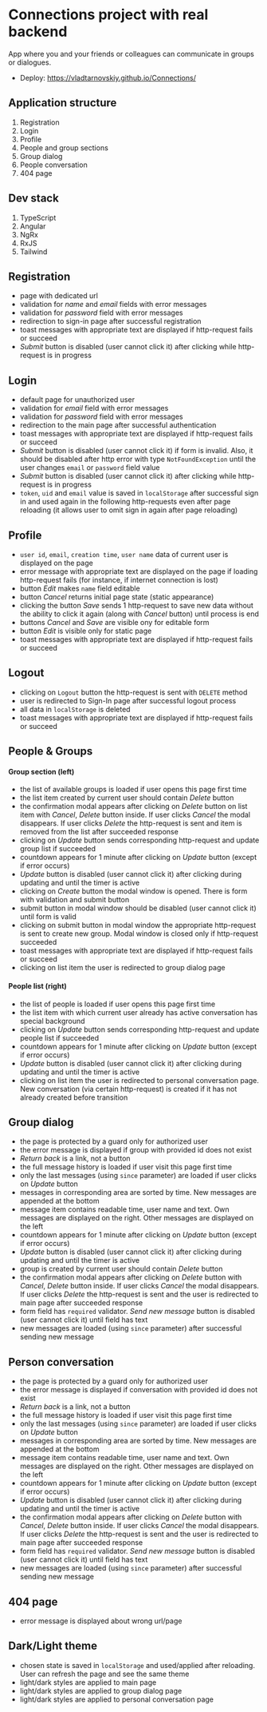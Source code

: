 # Connections project with real backend

App where you and your friends or colleagues can communicate in groups or dialogues.

- Deploy: https://vladtarnovskiy.github.io/Connections/

## Application structure

1. Registration
2. Login
3. Profile
4. People and group sections
5. Group dialog
6. People conversation
7. 404 page

## Dev stack

1. TypeScript
2. Angular
3. NgRx
4. RxJS
5. Tailwind

## Registration

- page with dedicated url
- validation for _name_ and _email_ fields with error messages
- validation for _password_ field with error messages
- redirection to sign-in page after successful registration
- toast messages with appropriate text are displayed if http-request fails or
  succeed
- _Submit_ button is disabled (user cannot click it) after clicking while http-request is in
  progress

## Login

- default page for unauthorized user
- validation for _email_ field with error messages
- validation for _password_ field with error messages
- redirection to the main page after successful authentication
- toast messages with appropriate text are displayed if http-request fails or
  succeed
- _Submit_ button is disabled (user cannot click it) if form is invalid. Also, it should be disabled
  after http error with type `NotFoundException` until the user changes `email` or `password` field
  value
- _Submit_ button is disabled (user cannot click it) after clicking while http-request is in
  progress
- `token`, `uid` and `email` value is saved in `localStorage` after successful sign in and used
  again in the following http-requests even after page reloading (it allows user to omit
  sign in again after page reloading)

## Profile

- `user id`, `email`, `creation time`, `user name` data of current user is displayed
  on the page
- error message with appropriate text are displayed on the page if loading http-request fails
  (for instance, if internet connection is lost)
- button _Edit_ makes `name` field editable
- button _Cancel_ returns initial page state (static appearance)
- clicking the button _Save_ sends 1 http-request to save new data without the ability to click it
  again (along with _Cancel_ button) until process is end
- buttons _Cancel_ and _Save_ are visible ony for editable form
- button _Edit_ is visible only for static page
- toast messages with appropriate text are displayed if http-request fails or
  succeed

## Logout

- clicking on `Logout` button the http-request is sent
  with `DELETE` method
- user is redirected to Sign-In page after successful logout process
- all data in `localStorage` is deleted
- toast messages with appropriate text are displayed if http-request fails or
  succeed

## People & Groups

#### Group section (left)

- the list of available groups is loaded if user opens this page first time
- the list item created by current user should contain _Delete_ button
- the confirmation modal appears after clicking on _Delete_ button on list item with _Cancel_,
  _Delete_ button inside. If user clicks _Cancel_ the modal disappears. If user clicks _Delete_ the
  http-request is sent and item is removed from the list after succeeded response
- clicking on _Update_ button sends corresponding http-request and update group
  list if succeeded
- countdown appears for 1 minute after clicking on _Update_ button
  (except if error occurs)
- _Update_ button is disabled (user cannot click it) after clicking during updating and until the
  timer is active
- clicking on _Create_ button the modal window is opened. There is form with validation and
  submit button
- submit button in modal window should be disabled (user cannot click it) until form
  is valid
- clicking on submit button in modal window the appropriate http-request is sent to create new
  group. Modal window is closed only if http-request succeeded
- toast messages with appropriate text are displayed if http-request fails or
  succeed
- clicking on list item the user is redirected to group dialog page

#### People list (right)

- the list of people is loaded if user opens this page first time
- the list item with which current user already has active conversation has
  special background
- clicking on _Update_ button sends corresponding http-request and update people list
  if succeeded
- countdown appears for 1 minute after clicking on _Update_ button
  (except if error occurs)
- _Update_ button is disabled (user cannot click it) after clicking during updating and until the
  timer is active
- clicking on list item the user is redirected to personal conversation page. New conversation (via
  certain http-request) is created if it has not already created before transition

## Group dialog

- the page is protected by a guard only for authorized user
- the error message is displayed if group with provided id does not exist
- _Return back_ is a link, not a button
- the full message history is loaded if user visit this page first time
- only the last messages (using `since` parameter) are loaded if user clicks on
  _Update_ button
- messages in corresponding area are sorted by time. New messages are appended at
  the bottom
- message item contains readable time, user name and text. Own messages are displayed on the right.
  Other messages are displayed on the left
- countdown appears for 1 minute after clicking on _Update_ button
  (except if error occurs)
- _Update_ button is disabled (user cannot click it) after clicking during updating and until the
  timer is active
- group is created by current user should contain _Delete_ button
- the confirmation modal appears after clicking on _Delete_ button with _Cancel_,
  _Delete_ button inside. If user clicks _Cancel_ the modal disappears. If user clicks _Delete_ the
  http-request is sent and the user is redirected to main page after succeeded
  response
- form field has `required` validator. _Send new message_ button is disabled (user cannot click it)
  until field has text
- new messages are loaded (using `since` parameter) after successful sending
  new message

## Person conversation

- the page is protected by a guard only for authorized user
- the error message is displayed if conversation with provided id does not exist
- _Return back_ is a link, not a button
- the full message history is loaded if user visit this page first time
- only the last messages (using `since` parameter) are loaded if user clicks on
  _Update_ button
- messages in corresponding area are sorted by time. New messages are appended at
  the bottom
- message item contains readable time, user name and text. Own messages are displayed on the right.
  Other messages are displayed on the left
- countdown appears for 1 minute after clicking on _Update_ button
  (except if error occurs)
- _Update_ button is disabled (user cannot click it) after clicking during updating and until the
  timer is active
- the confirmation modal appears after clicking on _Delete_ button with _Cancel_,
  _Delete_ button inside. If user clicks _Cancel_ the modal disappears. If user clicks _Delete_ the
  http-request is sent and the user is redirected to main page after succeeded
  response
- form field has `required` validator. _Send new message_ button is disabled (user cannot click it)
  until field has text
- new messages are loaded (using `since` parameter) after successful sending
  new message

## 404 page

- error message is displayed about wrong url/page

## Dark/Light theme

- chosen state is saved in `localStorage` and used/applied after reloading. User can refresh the
  page and see the same theme
- light/dark styles are applied to main page
- light/dark styles are applied to group dialog page
- light/dark styles are applied to personal conversation page
